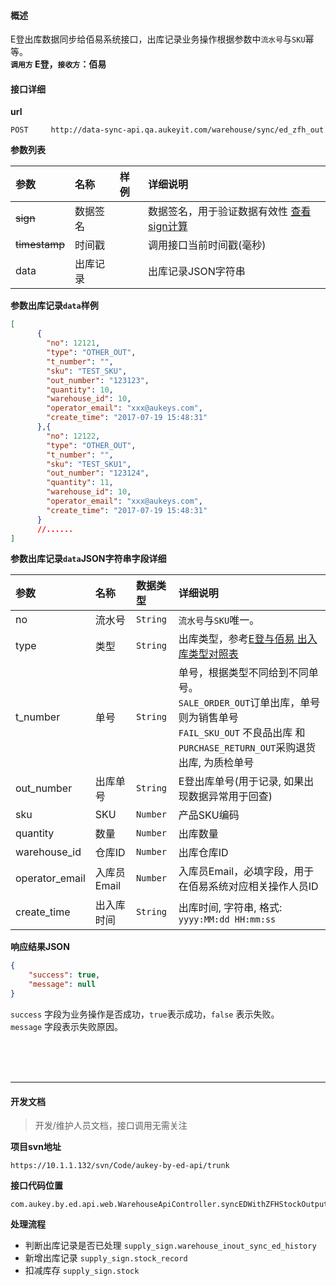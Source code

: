 #### 概述
E登出库数据同步给佰易系统接口，出库记录业务操作根据参数中`流水号`与`SKU`幂等。<br />
__`调用方` E登，`接收方`：佰易__

#### 接口详细

__url__

```text
POST     http://data-sync-api.qa.aukeyit.com/warehouse/sync/ed_zfh_out
```

__参数列表__

| 参数           | 名称     | 样例  | 详细说明                                                                |
|:--------------|:--------|:-----|:-----------------------------------------------------------------------|
| ~~sign~~      | 数据签名 |      | 数据签名，用于验证数据有效性 [查看sign计算](/modules/data-init/sign_build) |
| ~~timestamp~~ | 时间戳   |      | 调用接口当前时间戳(毫秒)                                                 |
| data          | 出库记录 |      | 出库记录JSON字符串                                                      |

__参数出库记录`data`样例__

```json
[
      {
        "no": 12121,
        "type": "OTHER_OUT",
        "t_number": "",
        "sku": "TEST_SKU",
        "out_number": "123123",
        "quantity": 10,
        "warehouse_id": 10,
        "operator_email": "xxx@aukeys.com",
        "create_time": "2017-07-19 15:48:31"
      },{
        "no": 12122,
        "type": "OTHER_OUT",
        "t_number": "",
        "sku": "TEST_SKU1",
        "out_number": "123124",
        "quantity": 11,
        "warehouse_id": 10,
        "operator_email": "xxx@aukeys.com",
        "create_time": "2017-07-19 15:48:31"
      }
      //......
]
```

__参数出库记录`data`JSON字符串字段详细__

| 参数            | 名称        | 数据类型  | 详细说明                                                                                                                                                                                               |
|:---------------|:-----------|:---------|:------------------------------------------------------------------------------------------------------------------------------------------------------------------------------------------------------|
| no             | 流水号      | `String` | `流水号`与`SKU`唯一。                                                                                                                                                                                   |
| type           | 类型        | `String` | 出库类型，参考[E登与佰易 出入库类型对照表](/modules/data-init/inventory_ed_zfh_in_sync?id=e%e7%99%bb%e4%b8%8e%e4%bd%b0%e6%98%93-%e5%87%ba%e5%85%a5%e5%ba%93%e7%b1%bb%e5%9e%8b%e5%af%b9%e7%85%a7%e8%a1%a8)  |
| t_number       | 单号        | `String` | 单号，根据类型不同给到不同单号。<br />`SALE_ORDER_OUT`订单出库，单号则为销售单号 <br/>`FAIL_SKU_OUT` 不良品出库  和 `PURCHASE_RETURN_OUT`采购退货出库, 为质检单号                                                |
| out_number     | 出库单号    | `String` | E登出库单号(用于记录, 如果出现数据异常用于回查)                                                                                                                                                            |
| sku            | SKU        | `Number` | 产品SKU编码                                                                                                                                                                                            |
| quantity       | 数量        | `Number` | 出库数量                                                                                                                                                                                               |
| warehouse_id   | 仓库ID      | `Number` | 出库仓库ID                                                                                                                                                                                             |
| operator_email | 入库员Email | `Number` | 入库员Email，必填字段，用于在佰易系统对应相关操作人员ID                                                                                                                                                     |
| create_time    | 出入库时间  | `String` | 出库时间, 字符串, 格式: `yyyy:MM:dd HH:mm:ss`                                                                                                                                                             |

__响应结果JSON__

```json
{
    "success": true,
    "message": null
}
```
`success` 字段为业务操作是否成功，`true`表示成功，`false` 表示失败。 <br />
`message` 字段表示失败原因。


<br /><br /><br />

---

#### 开发文档
> 开发/维护人员文档，接口调用无需关注

__项目svn地址__
```text
https://10.1.1.132/svn/Code/aukey-by-ed-api/trunk
```

__接口代码位置__
```text
com.aukey.by.ed.api.web.WarehouseApiController.syncEDWithZFHStockOutput(request)
```

__处理流程__

- 判断出库记录是否已处理 `supply_sign.warehouse_inout_sync_ed_history`
- 新增出库记录 `supply_sign.stock_record`
- 扣减库存 `supply_sign.stock`
